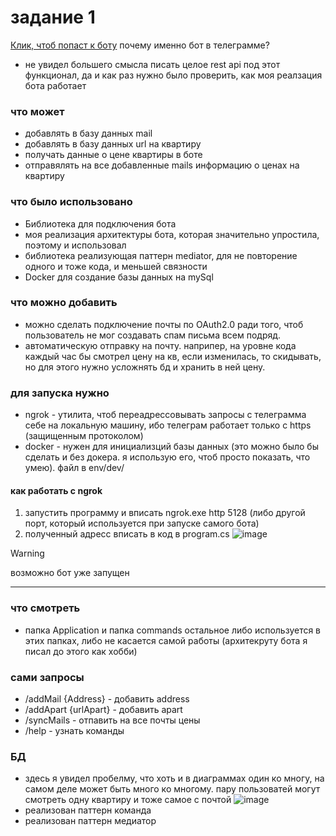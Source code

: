 # задание 1
[Клик, чтоб попаст к боту](https://t.me/devilboi_bot)
почему именно бот в телеграмме?
* не увидел большего смысла писать целое rest api под этот функционал, да и как раз нужно было проверить, как моя реалзация бота работает

### что может
* добавлять в базу данных mail
* добавлять в базу данных url на квартиру
* получать данные о цене квартиры в боте
* отправялять на все добавленные mails информацию о ценах на квартиру

### что было использовано
* Библиотека для подключения бота 
* моя реализация архитектуры бота, которая значительно упростила, поэтому и использовал
* библиотека реализующая паттерн mediator, для не повторение одного и тоже кода, и меньшей связности
* Docker для создание базы данных на mySql

### что можно добавить
- можно сделать подключение почты по OAuth2.0 ради того, чтоб пользователь не мог создавать спам письма всем подряд.
- автоматическую отправку на почту. наприпер, на уровне кода каждый час бы смотрел цену на кв, если изменилась, то скидывать, но для этого нужно усложнять бд и хранить в ней цену.

### для запуска нужно
- ngrok - утилита, чтоб переадрессовывать запросы с телеграмма себе на локальную машину, ибо телеграм работает только с https (защищенным протоколом)
- docker - нужен для инициализций базы данных (это можно было бы сделать и без докера. я использую его, чтоб просто показать, что умею). файл в env/dev/
#### как работать с ngrok
1. запустить программу и вписать ngrok.exe http 5128 (либо другой порт, который используется при запуске самого бота)
2. полученный адресс вписать в код в program.cs  ![image](https://github.com/nt-devilboi/TestForObjective/assets/96059564/e4911c0d-c876-4454-aba6-92470420f205)
> [!WARNING]
> возможно бот уже запущен
---

### что смотреть 
- папка Application и папка commands остальное либо используется в этих папках, либо не касается самой работы (архитекруту бота я писал до этого как хобби)


### сами запросы 
- /addMail {Address} - добавить address
- /addApart {urlApart} - добавить apart
- /syncMails - отпавить на все почты цены
- /help - узнать команды


### БД
- здесь я увидел пробелму, что хоть и в диаграммах один ко многу, на самом деле может быть много ко многому. пару пользоватей могут смотреть одну квартиру и тоже самое с почтой 
![image](https://github.com/nt-devilboi/TestForObjective/assets/96059564/54298d11-400d-4615-a027-68768c3160c6)
- реализован паттерн команда
- реализован паттерн медиатор
